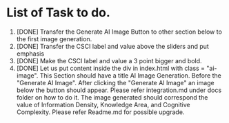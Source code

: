 # List of Task to do.  

1. [DONE] Transfer the Generate AI Image Button to other section below to the first image generation.
2. [DONE] Transfer the CSCI label and value above the sliders and put emphasis
3. [DONE] Make the CSCI label and value a 3 point bigger and bold.
4. [DONE]  Let us put content inside the div in index.html with class = "ai-image". This Section should have a title AI Image Generation. Before the "Generate AI Image". After clicking the "Generate AI Image" an image below the button should appear. Please refer integration.md under docs folder on how to do it. The image generated should correspond the value of Information Density, Knowledge Area, and Cognitive Complexity. Please refer Readme.md for possible upgrade.